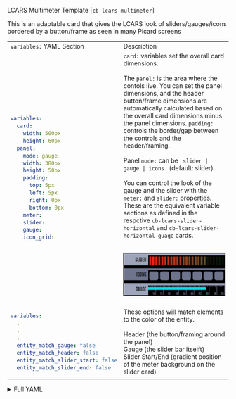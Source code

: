 LCARS Multimeter Template [`cb-lcars-multimeter`]

This is an adaptable card that gives the LCARS look of sliders/gauges/icons bordered by a button/frame as seen in many Picard screens<br>

<table>
<tr>
<td> <code>variables:</code> YAML Section</td> <td> Description </td>
</tr>

<tr>
<td>

```yaml
variables:
  card:
    width: 500px
    height: 60px
  panel:
    mode: gauge
    width: 380px
    height: 50px
    padding:
      top: 5px
      left: 5px
      right: 0px
      bottom: 0px
    meter:
    slider:
    gauge:
    icon_grid:
```
</td>
<td>
<code>card:</code> variables set the overall card dimensions.<br><br>
The <code>panel:</code> is the area where the contols live.  You can set the panel dimensions, and the header button/frame dimensions are automatically calculated based on the overall card dimensions minus the panel dimensions.  <code>padding:</code> controls the border/gap between the controls and the header/framing.<br>
<br>
Panel <code>mode:</code> can be <code> slider | gauge | icons </code> (default: slider)<br><br>
You can control the look of the gauge and the slider with the <code>meter:</code> and <code>slider:</code> properties.  These are the equivalent variable sections as defined in the respctive <code>cb-lcars-slider-horizontal</code> and <code>cb-lcars-slider-horizontal-guage</code> cards.<br><br>

![multimeter-1](../images/button_samples/cb-lcars-multimeter.png)
</td>
</tr>

<tr>
<td>

```yaml
variables:
  .
  .
  .
  entity_match_gauge: false
  entity_match_header: false
  entity_match_slider_start: false
  entity_match_slider_end: false 

```
</td>
<td>
These options will match elements to the color of the entity.<br><br>
Header (the button/framing around the panel)<br>
Gauge (the slider bar itselft)<br>
Slider Start/End (gradient position of the meter background on the slider card)
</td>
</tr>



</table>


<details closed><summary>Full YAML</summary>

```yaml
variables:
  card:
    width: 500px
    height: 60px
  panel:
    mode: gauge
    width: 380px
    height: 50px
    padding:
      top: 5px
      left: 5px
      right: 0px
      bottom: 0px
    meter:
    slider:
    gauge:
    icon_grid:
  entity: '[[[ return entity.entity_id ]]]'
  entity_color: '[[[ return variables.__get_light_css_color(variables.entity) ]]]'
  entity_match_gauge: false
  entity_match_slider: '[[[ return variables.entity_match_gauge ]]]'
  entity_match_header: false
  entity_match_slider_start: false
  entity_match_slider_end: false
  label: null
  header_button:
    variables:
      text:
        label:
          font_size: 24px
        state:
          font_size: 24px
        name:
          font_size: 24px
      card:
        color:
          active: >
            [[[ return  variables.entity_match_header ?
            variables.entity_color :

            "var(--lcars-ui-secondary)" ]]]
          inactive: var(--lcars-ui-primary)
          background:
            active: >
              [[[ return  variables.entity_match_header ?
              variables.entity_color :

              "var(--lcars-ui-secondary)" ]]]
            inactive: var(--lcars-ui-primary)
          border: null
      icon:
        color:
          active: null
          inactive: null
          background:
            active: null
            inactive: null
```
</details>